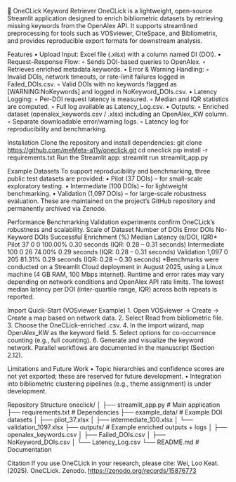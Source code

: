 🚀 OneCLick Keyword Retriever
OneCLick is a lightweight, open-source Streamlit application designed to enrich bibliometric datasets by retrieving missing keywords from the OpenAlex API. It supports streamlined preprocessing for tools such as VOSviewer, CiteSpace, and Bibliometrix, and provides reproducible export formats for downstream analysis.

Features
    • Upload Input: Excel file (.xlsx) with a column named DI (DOI).
    • Request–Response Flow:
        ◦ Sends DOI-based queries to OpenAlex.
        ◦ Retrieves enriched metadata keywords.
    • Error & Warning Handling:
        ◦ Invalid DOIs, network timeouts, or rate-limit failures logged in Failed_DOIs.csv.
        ◦ Valid DOIs with no keywords flagged as [WARNING:NoKeywords] and logged in NoKeyword_DOIs.csv.
    • Latency Logging:
        ◦ Per-DOI request latency is measured.
        ◦ Median and IQR statistics are computed.
        ◦ Full log available as Latency_Log.csv.
    • Outputs:
        ◦ Enriched dataset (openalex_keywords.csv / .xlsx) including an OpenAlex_KW column.
        ◦ Separate downloadable error/warning logs.
        ◦ Latency log for reproducibility and benchmarking.

Installation
Clone the repository and install dependencies:
git clone https://github.com/meMeta-a11y/oneclick.git
cd oneclick
pip install -r requirements.txt
Run the Streamlit app:
streamlit run streamlit_app.py

Example Datasets
To support reproducibility and benchmarking, three public test datasets are provided:
    • Pilot (37 DOIs) – for small-scale exploratory testing.
    • Intermediate (100 DOIs) – for lightweight benchmarking.
    • Validation (1,097 DOIs) – for large-scale robustness evaluation.
These are maintained on the project’s GitHub repository and permanently archived via Zenodo.

Performance Benchmarking
Validation experiments confirm OneCLick’s robustness and scalability.
Scale of Dataset
Number of DOIs
Error DOIs
No-Keyword DOIs
Successful Enrichment (%)
Median Latency (s/DOI, IQR)*
Pilot
37
0
0
100.00%
0.30 seconds (IQR: 0.28 – 0.31 seconds)
Intermediate
100
0
26
74.00%
0.29 seconds (IQR: 0.28 – 0.31 seconds)
Validation
1,097
0
205
81.31%
0.29 seconds (IQR: 0.28 – 0.30 seconds)
*Benchmarks were conducted on a Streamlit Cloud deployment in August 2025, using a Linux machine (4 GB RAM, 100 Mbps internet). Runtime and error rates may vary depending on network conditions and OpenAlex API rate limits. The lowest median latency per DOI (inter-quartile range, IQR) across both repeats is reported.

Import Quick-Start (VOSviewer Example)
    1. Open VOSviewer → Create → Create a map based on network data.
    2. Select Read from bibliometric file.
    3. Choose the OneCLick-enriched .csv.
    4. In the import wizard, map OpenAlex_KW as the keyword field.
    5. Select options for co-occurrence counting (e.g., full counting).
    6. Generate and visualize the keyword network.
Parallel workflows are documented in the manuscript (Section 2.12).

Limitations and Future Work
    • Topic hierarchies and confidence scores are not yet exported; these are reserved for future development.
    • Integration into bibliometric clustering pipelines (e.g., theme assignment) is under development.

Repository Structure
oneclick/
│
├── streamlit_app.py          # Main application
├── requirements.txt          # Dependencies
├── example_data/             # Example DOI datasets
│   ├── pilot_37.xlsx
│   ├── intermediate_100.xlsx
│   └── validation_1097.xlsx
├── outputs/                  # Example enriched outputs + logs
│   ├── openalex_keywords.csv
│   ├── Failed_DOIs.csv
│   ├── NoKeyword_DOIs.csv
│   └── Latency_Log.csv
└── README.md                 # Documentation

Citation
If you use OneCLick in your research, please cite:
Wei, Loo Keat. (2025). OneCLick. Zenodo. https://zenodo.org/records/15876773
